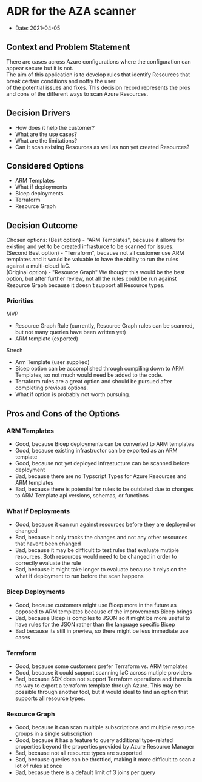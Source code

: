 # ADR for the AZA scanner 
* Date: 2021-04-05

## Context and Problem Statement

There are cases across Azure configurations where the configuration can appear secure but it is not.  
The aim of this application is to develop rules that identify Resources that break certain conditions and notfiy the user  
of the potential issues and fixes. This decision record represents the pros and cons of the different ways to scan Azure Resources. 

## Decision Drivers

* How does it help the customer?
* What are the use cases?
* What are the limitations?
* Can it scan existing Resources as well as non yet created Resources?

## Considered Options

* ARM Templates
* What if deployments
* Bicep deployments
* Terraform
* Resource Graph

## Decision Outcome

Chosen options: 
(Best option) - "ARM Templates", because it allows for existing and yet to be created infrasturce to be scanned for issues.     
(Second Best option) - "Terraform", because not all customer use ARM templates and it would be valuable to have the ability to run the rules against a multi-cloud IaC.  
(Original option) - "Resource Graph" We thought this would be the best option, but after further review, not all the rules could be run against Resource Graph because it doesn't support all Resource types.  

### Priorities
MVP  
* Resource Graph Rule (currently, Resource Graph rules can be scanned, but not many queries have been written yet)
* ARM template (exported)  

Strech  
* Arm Template (user supplied)
* Bicep option can be accomplished through compiling down to ARM Templates, so not much would need be added to the code.  
* Terraform rules are a great option and should be pursued after completing previous options.   
* What if option is probably not worth pursuing.   

## Pros and Cons of the Options 

### ARM Templates

* Good, because Bicep deployments can be converted to ARM templates
* Good, because existing infrastructor can be exported as an ARM template 
* Good, because not yet deployed infrastucture can be scanned before deployment  
* Bad, because there are no Typscript Types for Azure Resources and ARM templates
* Bad, because there is potential for rules to be outdated due to changes to ARM Template api versions, schemas, or functions

### What If Deployments

* Good, because it can run against resources before they are deployed or changed
* Bad, because it only tracks the changes and not any other resources that havent been changed
* Bad, because it may be difficult to test rules that evaluate mutiple resources. Both resources would need to be changed in order to correctly evaluate the rule
* Bad, because it might take longer to evaluate because it relys on the what if deployment to run before the scan happens

### Bicep Deployments

* Good, because customers might use Bicep more in the future as opposed to ARM templates because of the improvements Bicep brings 
* Bad, because Bicep is compiles to JSON so it might be more useful to have rules for the JSON rather than the language specific Bicep
* Bad because its still in preview, so there might be less immediate use cases

### Terraform

* Good, because some customers prefer Terraform vs. ARM templates 
* Good, because it could support scanning IaC across mutiple providers
* Bad, because SDK does not support Terraform operations and there is no way to export a terraform template through Azure. This may be possible through another tool, but it would ideal to find an option that supports all resource types.

### Resource Graph

* Good, because it can scan multiple subscriptions and multiple resource groups in a single subscription
* Good, because it has a feature to query additional type-related properties beyond the properties provided by Azure Resource Manager
* Bad, because not all resource types are supported 
* Bad, because queries can be throttled, making it more difficult to scan a lot of rules at once
* Bad, becasue there is a default limit of 3 joins per query
